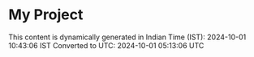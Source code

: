 # My Project

This content is dynamically generated in Indian Time (IST): 2024-10-01 10:43:06 IST
Converted to UTC: 2024-10-01 05:13:06 UTC
